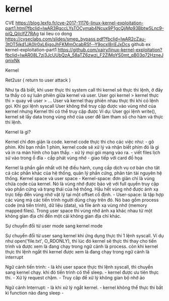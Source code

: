 # kernel
CVE
https://blog.lexfo.fr/cve-2017-11176-linux-kernel-exploitation-part1.html?fbclid=IwAR3RgccLYsTOCymab4Ncux9P1gcQjjMp93Bbtw5Lnc9-piQ_QjlclfZ7RAg
tai lieu co dong
https://cyseclabs.com/slides/smep_bypass.pdf?fbclid=IwAR2cZau-3tOT5jkd1JA0Ir0xL6jgoJhFKMmOcabRSf--Y9ocxl8riEJxDcs
github ex kernel-exploitation-part1
https://github.com/xairy/linux-kernel-exploitation?fbclid=IwAR08L7zj3JcUUbQzA_58aTZ6zwzi_F2ZlMoYS0mt_qB03q72HzneJqnixNk


Kernel

Ret2usr ( return to user attack )

Như ta đã biết, khi user thực thi system call thì kernel sẽ thực thi lệnh, ở đây ta thấy có sự luân phiên giữa kernel và user.
User gọi kernel > kernel thực thi > quay về user  > ... 
User và kernel thay phiên nhau thực thi khi có lệnh gọi.
Khi gọi lệnh syscall User không thể truy cập được vào vùng nhớ của kernel nhưng Kernel thì có thể truy cập được
Ví dụ: User gọi lệnh write(), kernel sẽ lấy data trong vùng nhớ của user để làm tham số cho hàm và thực thi lệnh.


Kernel là gì? 

Kernel chỉ đơn giản là code. kernel code thực thi cho các việc như:
	- gõ phím. Khi bạn nhấn 1 phím, kernel code sẽ xử lý và nhận biết phím đó là gì và in ra màn hình cho bạn thấy.
	- xử lý mọi gói mạng vào ra.
	- viết files lịch sử vào trong ổ đĩa
	- cấp phát vùng nhớ
	- giao tiếp với card đồ họa

Kernel là phần gần nhất với hệ điều hành, cung cấp dịch vụ cơ bản cho tât cả các phần khác của hệ thống, quản lý phần cứng, phân tán tài nguyên hệ thống.
Kernel space và user space
	- Kernel-space: đơn giản chỉ là vùng chứa code của kernel. Nó là vùng nhớ được bảo vệ với full quyền truy cập vào phần cứng và trạng thái của hệ thống. Hầu hết vùng nhớ được ánh xạ trực tiếp đến vùng nhớ vật lý tại một offset cố định.
	- User-space: là tập hợp các vùng mà các tiến trình người dùng chạy trên đó. Nó bao gồm process code (mã tiến trình), dữ liệu (data), và file ánh xạ vùng nhớ (memory mapped files). Trong user space thì vùng nhớ ánh xạ khác nhau từ một không gian địa chỉ đến một cái không gian địa chỉ khác.

Sự chuyển đổi từ user mode sang kernel mode

Sự chuyển đổi từ user sang kernel khi ứng dụng thực thi 1 lệnh syscall. Ví dụ như open('file.txt', O_RDONLY), thì lúc đó kernel sẽ thực thi thay cho tiến trình và được xem là đang chạy trong ngữ cảnh là process. còn khi kernel thực thi lệnh ngắt thì kernel được xem là đang chạy trong ngữ cảnh là interrupt

Ngữ cảnh tiến trình:
	- là khi user space thực thi lệnh syscall, thì chuyển sang kernel chạy. khi đó tiến trình có thể sleep.
	- kernel được ưu tiên thực thi.
	- Xử lý request chậm.
	- Truy câp để xử lý không gian bộ nhớ ảo

Ngữ cảnh Interrupt:
	- là khi xử lý ngắt kernel.
	- kernel không thể thực thi bất kì function nào đang sleep
	- 
	
